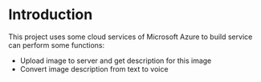# Introduction

This project uses some cloud services of Microsoft Azure to build service can perform some functions:
* Upload image to server and get description for this image
* Convert image description from text to voice
